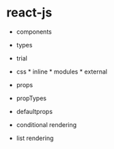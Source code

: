 # react-js

* components
* types
* trial
* css
        * inline
        * modules
        * external

* props
* propTypes
* defaultprops
* conditional rendering
* list rendering





